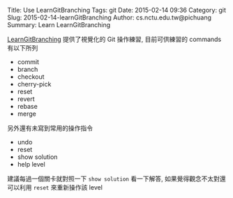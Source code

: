 Title: Use LearnGitBranching 
Tags: git
Date: 2015-02-14 09:36
Category: git
Slug: 2015-02-14-learnGitBranching
Author: cs.nctu.edu.tw@pichuang 
Summary: Learn LearnGitBranching

[LearnGitBranching](http://pcottle.github.io/learnGitBranching/) 提供了視覺化的 Git 操作練習, 目前可供練習的 commands 有以下所列

* commit
* branch
* checkout
* cherry-pick
* reset
* revert
* rebase
* merge

另外還有未寫到常用的操作指令

* undo
* reset
* show solution
* help level

建議每過一個關卡就對照一下 ```show solution``` 看一下解答, 如果覺得觀念不太對還可以利用 ```reset``` 來重新操作該 level 

